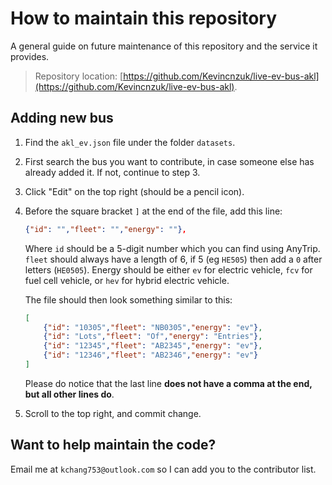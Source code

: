 # How to maintain this repository

A general guide on future maintenance of this repository and the service it provides.

> Repository location: [https://github.com/Kevincnzuk/live-ev-bus-akl](https://github.com/Kevincnzuk/live-ev-bus-akl).

## Adding new bus

1. Find the `akl_ev.json` file under the folder `datasets`.

2. First search the bus you want to contribute, in case someone else has already added it. If not, continue to step 3.

3. Click "Edit" on the top right (should be a pencil icon).

4. Before the square bracket `]` at the end of the file, add this line:
   
   ```json
   {"id": "","fleet": "","energy": ""},
   ```
   
   Where `id` should be a 5-digit number which you can find using AnyTrip. `fleet` should always have a length of 6, if 5 (eg `HE505`) then add a `0` after letters (`HE0505`). Energy should be either `ev` for electric vehicle, `fcv` for fuel cell vehicle, or `hev` for hybrid electric vehicle.
   
   The file should then look something similar to this:
   
   ```json
   [
       {"id": "10305","fleet": "NB0305","energy": "ev"},
       {"id": "Lots","fleet": "Of","energy": "Entries"},
       {"id": "12345","fleet": "AB2345","energy": "ev"},
       {"id": "12346","fleet": "AB2346","energy": "ev"}
   ]
   ```
   
   Please do notice that the last line **does not have a comma at the end, but all other lines do**.

5. Scroll to the top right, and commit change.

## Want to help maintain the code?

Email me at `kchang753@outlook.com` so I can add you to the contributor list.
